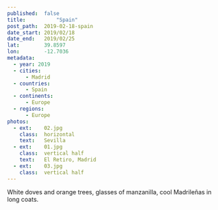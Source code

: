 ```yaml
---
published:  false
title:			"Spain"
post_path:	2019-02-18-spain
date_start:	2019/02/18
date_end:   2019/02/25
lat:        39.8597
lon:        -12.7036
metadata:
  - year: 2019
  - cities:
      - Madrid
  - countries:
      - Spain
  - continents:
      - Europe
  - regions:
      - Europe
photos:
  - ext:    02.jpg
    class:  horizontal
    text:   Sevilla
  - ext:    01.jpg
    class:  vertical half
    text:   El Retiro, Madrid
  - ext:    03.jpg
    class:  vertical half
---
```

White doves and orange trees, glasses of manzanilla, cool Madrileñas in long coats.